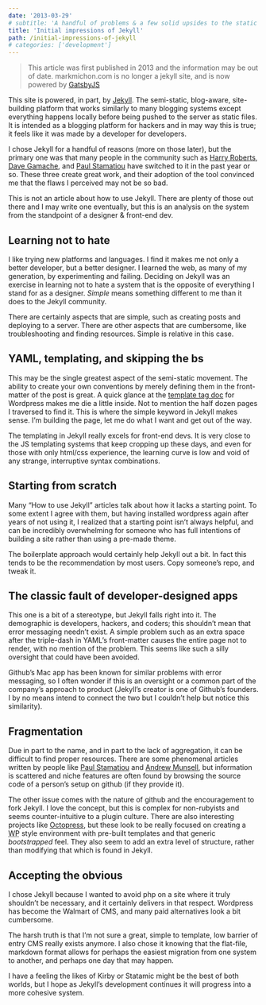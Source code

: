 ```yaml
---
date: '2013-03-29'
# subtitle: 'A handful of problems & a few solid upsides to the static site generator.'
title: 'Initial impressions of Jekyll'
path: /initial-impressions-of-jekyll
# categories: ['development']
---
```


> This article was first published in 2013 and the information may be out of date.
> markmichon.com is no longer a jekyll site, and is now powered by [GatsbyJS](https://gatsbyjs.org)

This site is powered, in part, by [Jekyll](http://jekyllrb.com). The semi-static, blog-aware, site-building platform that works similarly to many blogging systems except everything happens locally before being pushed to the server as static files. It is intended as a blogging platform for hackers and in may way this is true; it feels like it was made by a developer for developers.

I chose Jekyll for a handful of reasons (more on those later), but the primary one was that many people in the community such as [Harry Roberts](http://csswizardry.com), [Dave Gamache](http://davegamache.com), and [Paul Stamatiou](http://paulstamatiou.com/) have switched to it in the past year or so. These three create great work, and their adoption of the tool convinced me that the flaws I perceived may not be so bad.

This is not an article about how to use Jekyll. There are plenty of those out there and I may write one eventually, but this is an analysis on the system from the standpoint of a designer & front-end dev.

## Learning not to hate

I like trying new platforms and languages. I find it makes me not only a better developer, but a better designer. I learned the web, as many of my generation, by experimenting and failing. Deciding on Jekyll was an exercise in learning not to hate a system that is the opposite of everything I stand for as a designer. _Simple_ means something different to me than it does to the Jekyll community.

There are certainly aspects that are simple, such as creating posts and deploying to a server. There are other aspects that are cumbersome, like troubleshooting and finding resources. Simple is relative in this case.

## YAML, templating, and skipping the bs

This may be the single greatest aspect of the semi-static movement. The ability to create your own conventions by merely defining them in the front-matter of the post is great. A quick glance at the [template tag doc](http://codex.wordpress.org/Template_Tags) for Wordpress makes me die a little inside. Not to mention the half dozen pages I traversed to find it. This is where the simple keyword in Jekyll makes sense. I’m building the page, let me do what I want and get out of the way.

The templating in Jekyll really excels for front-end devs. It is very close to the JS templating systems that keep cropping up these days, and even for those with only html/css experience, the learning curve is low and void of any strange, interruptive syntax combinations.

## Starting from scratch

Many “How to use Jekyll” articles talk about how it lacks a starting point. To some extent I agree with them, but having installed wordpress again after years of not using it, I realized that a starting point isn’t always helpful, and can be incredibly overwhelming for someone who has full intentions of building a site rather than using a pre-made theme.

The boilerplate approach would certainly help Jekyll out a bit. In fact this tends to be the recommendation by most users. Copy someone’s repo, and tweak it.

## The classic fault of developer-designed apps

This one is a bit of a stereotype, but Jekyll falls right into it. The demographic is developers, hackers, and coders; this shouldn’t mean that error messaging needn’t exist. A simple problem such as an extra space after the triple-dash in YAML’s front-matter causes the entire page not to render, with no mention of the problem. This seems like such a silly oversight that could have been avoided.

Github’s Mac app has been known for similar problems with error messaging, so I often wonder if this is an oversight or a common part of the company’s approach to product (Jekyll’s creator is one of Github’s founders. I by no means intend to connect the two but I couldn’t help but notice this similarity).

## Fragmentation

Due in part to the name, and in part to the lack of aggregation, it can be difficult to find proper resources. There are some phenomenal articles written by people like [Paul Stamatiou](http://paulstamatiou.com/how-to-wordpress-to-jekyll) and [Andrew Munsell](http://www.andrewmunsell.com/tutorials/jekyll-by-example/), but information is scattered and niche features are often found by browsing the source code of a person’s setup on github (if they provide it).

The other issue comes with the nature of github and the encouragement to fork Jekyll. I love the concept, but this is complex for non-rubyists and seems counter-intuitive to a plugin culture. There are also interesting projects like [Octopress](http://octopress.org/), but these look to be really focused on creating a <abbr title="Wordpress">WP</abbr> style environment with pre-built templates and that generic _bootstrapped_ feel. They also seem to add an extra level of structure, rather than modifying that which is found in Jekyll.

## Accepting the obvious

I chose Jekyll because I wanted to avoid php on a site where it truly shouldn’t be necessary, and it certainly delivers in that respect. Wordpress has become the Walmart of CMS, and many paid alternatives look a bit cumbersome.

The harsh truth is that I’m not sure a great, simple to template, low barrier of entry CMS really exists anymore. I also chose it knowing that the flat-file, markdown format allows for perhaps the easiest migration from one system to another, and perhaps one day that may happen.

I have a feeling the likes of Kirby or Statamic might be the best of both worlds, but I hope as Jekyll’s development continues it will progress into a more cohesive system.
